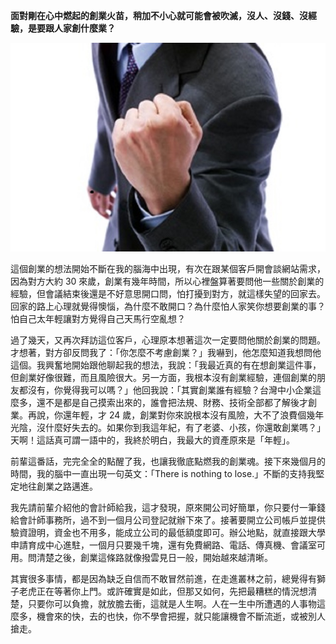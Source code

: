 **面對剛在心中燃起的創業火苗，稍加不小心就可能會被吹滅，沒人、沒錢、沒經驗，是要跟人家創什麼業？**

<p align="center"><img src="om27.jpg" /></p>
   
這個創業的想法開始不斷在我的腦海中出現，有次在跟某個客戶開會談網站需求，因為對方大約 30 來歲，創業有幾年時間，所以心裡盤算著要問他一些關於創業的經驗，但會議結束後還是不好意思開口問，怕打擾到對方，就這樣失望的回家去。回家的路上心理就覺得懊惱，為什麼不敢開口？為什麼怕人家笑你想要創業的事？怕自己太年輕讓對方覺得自己天馬行空亂想？

 過了幾天，又再次拜訪這位客戶，心理原本想著這次一定要問他關於創業的問題。才想著，對方卻反問我了：「你怎麼不考慮創業？」我嚇到，他怎麼知道我想問他這個。我興奮地開始跟他聊起我的想法，我說：「我最近真的有在想創業這件事，但創業好像很難，而且風險很大。另一方面，我根本沒有創業經驗，連個創業的朋友都沒有，你覺得我可以嗎？」他回我說：「其實創業誰有經驗？台灣中小企業這麼多，還不是都是自己摸索出來的，誰會把法規、財務、技術全部都了解後才創業。再說，你還年輕，才 24 歲，創業對你來說根本沒有風險，大不了浪費個幾年光陰，沒什麼好失去的。如果你到我這年紀，有了老婆、小孩，你還敢創業嗎？」天啊！這話真可謂一語中的，我終於明白，我最大的資產原來是「年輕」。

 前輩這番話，完完全全的點醒了我，也讓我徹底點燃我的創業魂。接下來幾個月的時間，我的腦中一直出現一句英文：「There is nothing to lose.」不斷的支持我堅定地往創業之路邁進。

 我先請前輩介紹他的會計師給我，這才發現，原來開公司好簡單，你只要付一筆錢給會計師事務所，過不到一個月公司登記就辦下來了。接著要開立公司帳戶並提供驗資證明，資金也不用多，能成立公司的最低額度即可。辦公地點，就直接跟大學申請育成中心進駐，一個月只要幾千塊，還有免費網路、電話、傳真機、會議室可用。問清楚之後，創業這條路就像撥雲見日一般，開始越來越清晰。

 其實很多事情，都是因為缺乏自信而不敢冒然前進，在走進叢林之前，總覺得有獅子老虎正在等著你上門。或許確實是如此，但那又如何，先把最糟糕的情況想清楚，只要你可以負擔，就放膽去衝，這就是人生啊。人在一生中所遭遇的人事物這麼多，機會來的快，去的也快，你不學會把握，就只能讓機會不斷流逝，或被別人搶走。